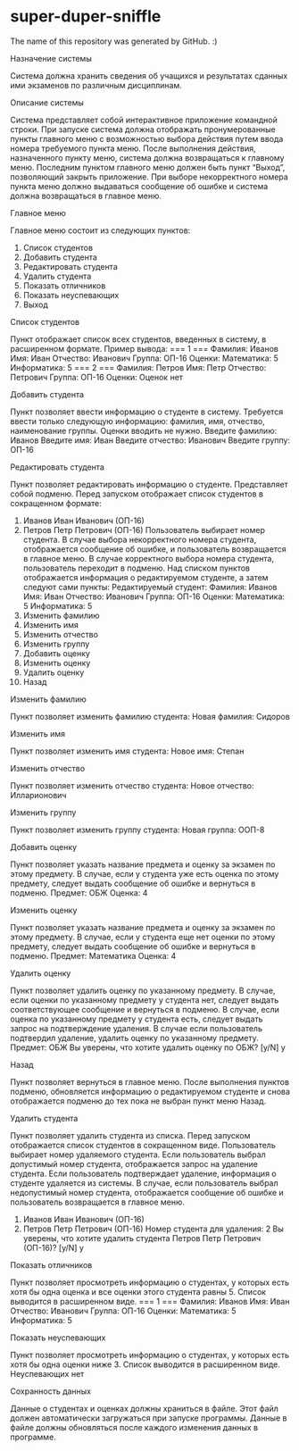 # super-duper-sniffle
The name of this repository was generated by GitHub. :)

Назначение системы

Система должна хранить сведения об учащихся и результатах сданных ими экзаменов
по различным дисциплинам.

Описание системы

Система представляет собой интерактивное приложение командной строки. При
запуске система должна отображать пронумерованные пункты главного меню с
возможностью выбора действия путем ввода номера требуемого пункта меню. После
выполнения действия, назначенного пункту меню, система должна возвращаться к
главному меню. Последним пунктом главного меню должен быть пункт “Выход”,
позволяющий закрыть приложение. При выборе некорректного номера пункта меню
должно выдаваться сообщение об ошибке и система должна возвращаться в главное
меню.

Главное меню

Главное меню состоит из следующих пунктов:
1. Список студентов
2. Добавить студента
3. Редактировать студента
4. Удалить студента
5. Показать отличников
6. Показать неуспевающих
7. Выход

Список студентов

Пункт отображает список всех студентов, введенных в систему, в расширенном
формате. Пример вывода:
=== 1 ===
Фамилия: Иванов
Имя: Иван
Отчество: Иванович
Группа: ОП-16
Оценки:
 Математика: 5
 Информатика: 5
=== 2 ===
Фамилия: Петров
Имя: Петр
Отчество: Петрович
Группа: ОП-16
Оценки:
 Оценок нет
 
Добавить студента

Пункт позволяет ввести информацию о студенте в систему. Требуется ввести только
следующую информацию: фамилия, имя, отчество, наименование группы. Оценки
вводить не нужно.
Введите фамилию: Иванов
Введите имя: Иван
Введите отчество: Иванович
Введите группу: ОП-16

Редактировать студента

Пункт позволяет редактировать информацию о студенте. Представляет собой подменю.
Перед запуском отображает список студентов в сокращенном формате:
1. Иванов Иван Иванович (ОП-16)
2. Петров Петр Петрович (ОП-16)
Пользователь выбирает номер студента. В случае выбора некорректного номера
студента, отображается сообщение об ошибке, и пользователь возвращается в главное
меню. В случае корректного выбора номера студента, пользователь переходит в
подменю. Над списком пунктов отображается информация о редактируемом студенте, а
затем следуют сами пункты:
Редактируемый студент:
Фамилия: Иванов
Имя: Иван
Отчество: Иванович
Группа: ОП-16
Оценки:
 Математика: 5
 Информатика: 5
1. Изменить фамилию
2. Изменить имя
3. Изменить отчество
4. Изменить группу
5. Добавить оценку
6. Изменить оценку
7. Удалить оценку
8. Назад

Изменить фамилию

Пункт позволяет изменить фамилию студента:
Новая фамилия: Сидоров

Изменить имя

Пункт позволяет изменить имя студента:
Новое имя: Степан

Изменить отчество

Пункт позволяет изменить отчество студента:
Новое отчество: Илларионович

Изменить группу

Пункт позволяет изменить группу студента:
Новая группа: ООП-8

Добавить оценку

Пункт позволяет указать название предмета и оценку за экзамен по этому предмету. В
случае, если у студента уже есть оценка по этому предмету, следует выдать сообщение
об ошибке и вернуться в подменю.
Предмет: ОБЖ
Оценка: 4

Изменить оценку

Пункт позволяет указать название предмета и оценку за экзамен по этому предмету. В
случае, если у студента еще нет оценки по этому предмету, следует выдать сообщение
об ошибке и вернуться в подменю.
Предмет: Математика
Оценка: 4

Удалить оценку

Пункт позволяет удалить оценку по указанному предмету. В случае, если оценки по
указанному предмету у студента нет, следует выдать соответствующее сообщение и
вернуться в подменю. В случае, если оценка по указанному предмету у студента есть,
следует выдать запрос на подтверждение удаления. В случае если пользователь
подтвердил удаление, удалить оценку по указанному предмету.
Предмет: ОБЖ
Вы уверены, что хотите удалить оценку по ОБЖ? [y/N] y

Назад

Пункт позволяет вернуться в главное меню.
После выполнения пунктов подменю, обновляется информацию о редактируемом
студенте и снова отображается подменю до тех пока не выбран пункт меню Назад.

Удалить студента

Пункт позволяет удалить студента из списка. Перед запуском отображается список
студентов в сокращенном виде. Пользователь выбирает номер удаляемого студента.
Если пользователь выбрал допустимый номер студента, отображается запрос на
удаление студента. Если пользователь подтверждает удаление, информация о студенте
удаляется из системы. В случае, если пользователь выбрал недопустимый номер
студента, отображается сообщение об ошибке и пользователь возвращается в главное
меню.
1. Иванов Иван Иванович (ОП-16)
2. Петров Петр Петрович (ОП-16)
Номер студента для удаления: 2
Вы уверены, что хотите удалить студента Петров Петр Петрович
(ОП-16)? [y/N] y

Показать отличников

Пункт позволяет просмотреть информацию о студентах, у которых есть хотя бы одна
оценка и все оценки этого студента равны 5. Список выводится в расширенном виде.
=== 1 ===
Фамилия: Иванов
Имя: Иван
Отчество: Иванович
Группа: ОП-16
Оценки:
 Математика: 5
 Информатика: 5
 
Показать неуспевающих

Пункт позволяет просмотреть информацию о студентах, у которых есть хотя бы одна
оценки ниже 3. Список выводится в расширенном виде.
Неуспевающих нет

Сохранность данных

Данные о студентах и оценках должны храниться в файле. Этот файл должен
автоматически загружаться при запуске программы. Данные в файле должны
обновляться после каждого изменения данных в программе.
